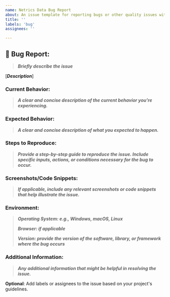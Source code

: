 ```yaml
---
name: Netrics Data Bug Report
about: An issue template for reporting bugs or other quality issues with the Netrics data.
title: ''
labels: 'bug'
assignees: ''

---
```


## 🐞 Bug Report:

> ___Briefly describe the issue___

[___Description___]

### Current Behavior:

> ___A clear and concise description of the current behavior you're experiencing.___

### Expected Behavior:

> ___A clear and concise description of what you expected to happen.___

### Steps to Reproduce:

> ___Provide a step-by-step guide to reproduce the issue. Include specific inputs, actions, or conditions necessary for the bug to occur.___

### Screenshots/Code Snippets:

> ___If applicable, include any relevant screenshots or code snippets that help illustrate the issue.___

### Environment:

> ___Operating System: e.g., Windows, macOS, Linux___
>
> ___Browser: if applicable___
>
> ___Version: provide the version of the software, library, or framework where the bug occurs___

### Additional Information:

> ___Any additional information that might be helpful in resolving the issue.___

**Optional**: Add labels or assignees to the issue based on your project's guidelines.
